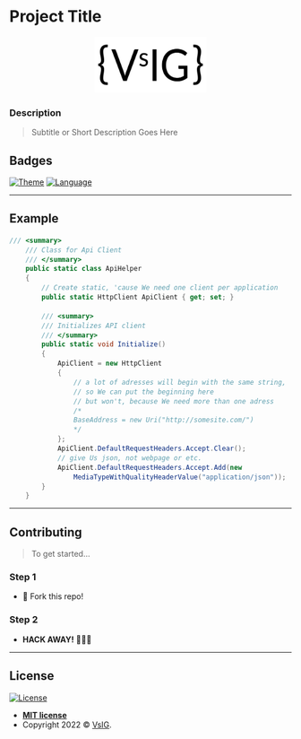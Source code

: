 # Project Title

<p align="center">
  <img src="https://github.com/VsIG-official/Images/blob/master/LogoFinalWhite.png" data-canonical-src="https://github.com/VsIG-official/Images/blob/master/LogoFinalWhite.png" width="200" height="100" />
</p>

### Description

> Subtitle or Short Description Goes Here

## Badges

[![Theme](https://img.shields.io/badge/Theme-Math-blueviolet)](https://img.shields.io/badge/Theme-Math-blueviolet)
[![Language](https://img.shields.io/badge/Language-CSharp-blueviolet)](https://img.shields.io/badge/Language-CSharp-blueviolet)

---

## Example

```csharp
/// <summary>
	/// Class for Api Client
	/// </summary>
	public static class ApiHelper
	{
		// Create static, 'cause We need one client per application
		public static HttpClient ApiClient { get; set; }

		/// <summary>
		/// Initializes API client
		/// </summary>
		public static void Initialize()
		{
			ApiClient = new HttpClient
			{
				// a lot of adresses will begin with the same string,
				// so We can put the beginning here
				// but won't, because We need more than one adress
				/*
				BaseAddress = new Uri("http://somesite.com/")
				*/
			};
			ApiClient.DefaultRequestHeaders.Accept.Clear();
			// give Us json, not webpage or etc.
			ApiClient.DefaultRequestHeaders.Accept.Add(new
				MediaTypeWithQualityHeaderValue("application/json"));
		}
	}
```

---

## Contributing

> To get started...

### Step 1

- 🍴 Fork this repo!

### Step 2

- **HACK AWAY!** 🔨🔨🔨

---

## License

[![License](http://img.shields.io/:license-mit-blue.svg?style=flat-square)](http://badges.mit-license.org)

- **[MIT license](http://opensource.org/licenses/mit-license.php)**
- Copyright 2022 © <a href="https://github.com/VsIG-official" target="_blank">VsIG</a>.
